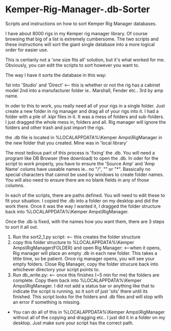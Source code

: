 # Kemper-Rig-Manager-.db-Sorter
Scripts and instructions on how to sort Kemper Rig Manager databases.

I have about 8000 rigs in my Kemper rig manager library. Of course browsing that big of a list is extremely cumbersome. The two scripts and these instructions will sort the giant single database into a more logical order for easier use. 

This is certianly not a 'one size fits all' solution, but it's what worked for me. Obviously, you can edit the scripts to sort however you want to.

The way I have it sorts the database in this way:

1st into 'Studio' and 'Direct' <-- this is whether or not the rig has a cabinet model
2nd into a manufacturer folder ie.. Marshall, Fender etc..
3rd by amp name. 

In oder to this to work, you really need all of your rigs in a single folder. Just create a new folder in rig manager and drag all of your rigs into it. I had a folder with a pile of .kipr files in it. It was a mess of folders and sub-folders. I just dragged the whole mess in, folders and all. Rig manager will ignore the folders and other trash and just import the rigs.

the .db file is located in %LOCALAPPDATA%\Kemper Amps\RigManager in the new folder that you created. Mine was in 'local library'

The most tedious part of this process is 'fixing' the .db. You will need a program like DB Browser (free download) to open the .db. In oder for the script to work properly, you have to ensure the 'Source Amp' and 'Amp Name' colums have useable names ie.. no "/", "\" or "*". Bassically no special characters that cannot be used by windows to create folder names. You will also need to ensure there are no blank fields in any of those columns.

In each of the scripts, there are paths defined. You will need to edit these to fit your situation. I copied the .db into a folder on my desktop and did the work there. Once it was the way I wanted it, I dragged the folder structure back into %LOCALAPPDATA%\Kemper Amps\RigManager. 

Once the .db is fixed, with the names how you want them, there are 3 steps to sort it all out. 

1. Run the sort2_1.py script: <-- this creates the folder structure
2. copy this folder structure to %LOCALAPPDATA%\Kemper Amps\RigManager\(FOLDER) and open Rig Manager: <--when it opens, Rig manager will place an empty .db in each new folder. This takes a little time, so be patient. Once rig manager opens, you will see your empty folders. Close Rig Manager, copy the folder strucure back into whichever directory your script points to.
3. Run db_write.py: <-- once this finishes (~5 min for me) the folders are complete. Copy them back into %LOCALAPPDATA%\Kemper Amps\RigManager. I did not add a status bar or anything like that to indicate the script is running, so it sort of just 'sits' there until its finished. This script looks for the folders and .db files and will stop with an error if something is missing. 

* You can do all of this in %LOCALAPPDATA%\Kemper Amps\RigManager without all of the copying and dragging etc.. I just did it in a folder on my desktop. Just make sure your script has the correct path. 
